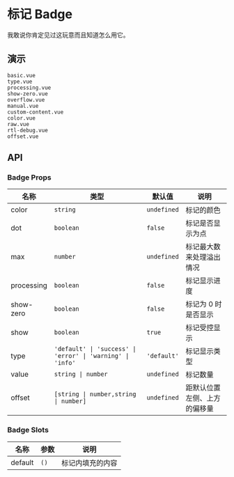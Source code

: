 # 标记 Badge

我敢说你肯定见过这玩意而且知道怎么用它。

## 演示

```demo
basic.vue
type.vue
processing.vue
show-zero.vue
overflow.vue
manual.vue
custom-content.vue
color.vue
raw.vue
rtl-debug.vue
offset.vue
```

## API

### Badge Props

| 名称 | 类型 | 默认值 | 说明 |
| --- | --- | --- | --- |
| color | `string` | `undefined` | 标记的颜色 |
| dot | `boolean` | `false` | 标记是否显示为点 |
| max | `number` | `undefined` | 标记最大数来处理溢出情况 |
| processing | `boolean` | `false` | 标记显示进度 |
| show-zero | `boolean` | `false` | 标记为 0 时是否显示 |
| show | `boolean` | `true` | 标记受控显示 |
| type | `'default' \| 'success' \| 'error' \| 'warning' \| 'info'` | `'default'` | 标记显示类型 |
| value | `string \| number` | `undefined` | 标记数量 |
| offset | `[string \| number,string \| number]` | `undefined` | 距默认位置左侧、上方的偏移量 |

### Badge Slots

| 名称    | 参数 | 说明             |
| ------- | ---- | ---------------- |
| default | `()` | 标记内填充的内容 |
